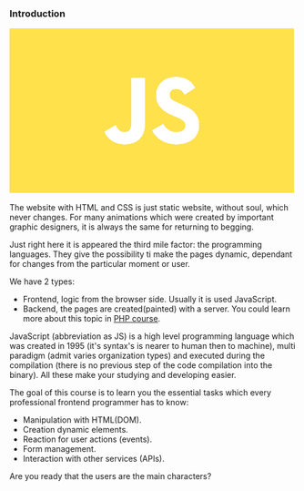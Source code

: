 ### Introduction

![javascript-curso.png](static/javascript-curso.png)

The website with HTML and CSS is just static website, without soul, which never changes.
For many animations which were created by important graphic designers, 
it is always the same for returning to begging.

Just right here it is appeared the third mile factor: the programming languages.
They give the possibility ti make the pages dynamic, dependant for changes from the particular moment or user.


We have 2 types:
* Frontend, logic from the browser side. Usually it is used JavaScript.
* Backend, the pages are created(painted) with a server. You could learn more about this topic in [PHP course](https://programadorwebvalencia.com/cursos/php/base/). <br>

JavaScript (abbreviation as JS) is a high level programming language which was created in 1995 
(it's syntax's is nearer to human then to machine), 
multi paradigm (admit varies organization types) and executed during the compilation
(there is no previous step of the code compilation into the binary).
All these make your studying and developing easier. <br>

The goal of this course is to learn you the essential tasks 
which every professional frontend programmer has to know:

* Manipulation with HTML(DOM).
* Creation dynamic elements.
* Reaction for user actions (events).
* Form management.
* Interaction with other services (APIs). <br>

Are you ready that the users are the main characters? 
